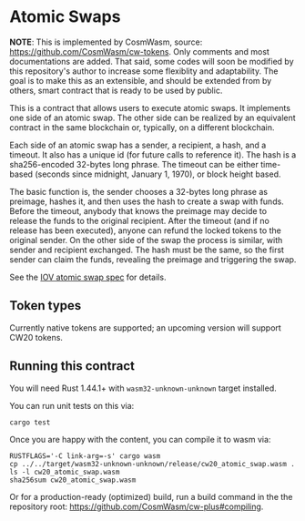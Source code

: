 # Atomic Swaps

**NOTE**: This is implemented by CosmWasm, source: https://github.com/CosmWasm/cw-tokens. Only comments and most
documentations are added. That said, some codes will soon be modified by this repository's author to increase
some flexiblity and adaptability. The goal is to make this as an extensible, and should be extended from by
others, smart contract that is ready to be used by public.

This is a contract that allows users to execute atomic swaps. It implements one side of an atomic swap. The 
other side can be realized by an equivalent contract in the same blockchain or, typically, on a different 
blockchain.

Each side of an atomic swap has a sender, a recipient, a hash, and a timeout. It also has a unique id (for
future calls to reference it). The hash is a sha256-encoded 32-bytes long phrase. The timeout can be either 
time-based (seconds since midnight, January 1, 1970), or block height based.

The basic function is, the sender chooses a 32-bytes long phrase as preimage, hashes it, and then uses the hash 
to create a swap with funds. Before the timeout, anybody that knows the preimage may decide to release the funds
to the original recipient. After the timeout (and if no release has been executed), anyone can refund the locked 
tokens to the original sender. On the other side of the swap the process is similar, with sender and recipient 
exchanged. The hash must be the same, so the first sender can claim the funds, revealing the preimage and 
triggering the swap.

See the [IOV atomic swap spec](https://github.com/iov-one/iov-core/blob/master/docs/atomic-swap-protocol-v1.md)
for details.

## Token types

Currently native tokens are supported; an upcoming version will support CW20 tokens.

## Running this contract

You will need Rust 1.44.1+ with `wasm32-unknown-unknown` target installed.

You can run unit tests on this via: 

`cargo test`

Once you are happy with the content, you can compile it to wasm via:

```
RUSTFLAGS='-C link-arg=-s' cargo wasm
cp ../../target/wasm32-unknown-unknown/release/cw20_atomic_swap.wasm .
ls -l cw20_atomic_swap.wasm
sha256sum cw20_atomic_swap.wasm
```

Or for a production-ready (optimized) build, run a build command in the
the repository root: https://github.com/CosmWasm/cw-plus#compiling.
